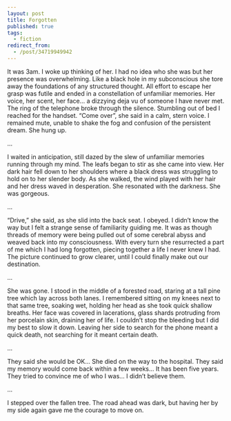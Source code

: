 ```yaml
---
layout: post
title: Forgotten
published: true
tags:
  - fiction
redirect_from:
  - /post/34719949942
---
```


It was 3am. I woke up thinking of her. I had no idea who she was but her
presence was overwhelming. Like a black hole in my subconscious she tore
away the foundations of any structured thought. All effort to escape her grasp
was futile and ended in a constellation of unfamiliar memories. Her voice, her
scent, her face... a dizzying deja vu of someone I have never met.
  The ring of the telephone broke through the silence.
  Stumbling out of bed I reached for the handset.
  “Come over”, she said in a calm, stern voice.
I remained mute, unable to shake the fog and confusion of the persistent dream.
She hung up.

<!--more-->

...

I waited in anticipation, still dazed by the slew of unfamiliar memories running
through my mind. The leafs began to stir as she came into view. Her dark
hair fell down to her shoulders where a black dress was struggling to hold
on to her slender body. As she walked, the wind played with her hair and her
dress waved in desperation. She resonated with the darkness. She was gorgeous.

...

“Drive,” she said, as she slid into the back seat.
I obeyed. I didn’t know the way but I felt a strange sense of familiarity
guiding me. It was as though threads of memory were being pulled out of some
cerebral abyss and weaved back into my consciousness. With every turn she
resurrected a part of me which I had long forgotten, piecing together a life I
never knew I had. The picture continued to grow clearer, until I could finally
make out our destination.

...

She was gone. I stood in the middle of a forested road, staring at a tall pine
tree which lay across both lanes. I remembered sitting on my knees next to that
same tree, soaking wet, holding her head as she took quick shallow breaths. Her
face was covered in lacerations, glass shards protruding from her porcelain
skin, draining her of life. I couldn’t stop the bleeding but I did my best to
slow it down. Leaving her side to search for the phone meant a quick death, not
searching for it meant certain death.

...

They said she would be OK... She died on the way to the hospital.
They said my memory would come back within a few weeks... It has been five years.
They tried to convince me of who I was... I didn’t believe them.

...

I stepped over the fallen tree. The road ahead was dark, but having her by my
side again gave me the courage to move on.
